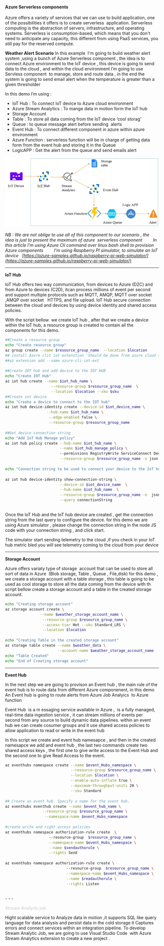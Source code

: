 #### **Azure Serverless components**

Azure offers a variety of services that we can use to build application, one of the possibilities it offers is to create serverless  application. Serverless computing is the abstraction of servers, infrastructure, and operating systems. Serverless is consumption-based, which means that you don't need to anticipate any capacity, this different from using PaaS services, you still pay for the reserved compute.

**Weather Alert Scenario**
In this example  I'm going to build weather alert system ,using a bunch of Azure Serverless component , the idea is to connect Azure environment to the IoT device , this device is going to send data to the cloud , and within the cloud environment I’m going to use Servless component  to manage, store and route data , in the end the system is going to send email alert when the temperature is greater than a given thresholder

In this demo I’m using :

* IoT Hub : To connect IoT device to Azure cloud environment
* Azure Stream Analytics : To mange data in motion form the IoT hub
* Storage Account
* Table : To store all data coming from the IoT device ‘cool storag’
* Queue : to queue message alert before sending  alerts
* Event Hub : To connect different component in azure within azure environment
* Azure Function : serverless function will be in charge of getting data form from the event hub and storing it in the Queue
* LogicAPP : Get the alert from the queue and send emails alert

![image](https://github.com/SQLI-Morocco/Azure-Serverless/blob/master/img/weatheralert.JPG)

*NB : We are not oblige to use all of this component to our scenario , the idea is just to present the maximum of azure  serverless component*
        *In this article I’m using Azure Cli command over linux bash shell to provision Azure components*
        *I'm using Raspberry PI simulator, to simulate an IoT device   [https://azure-samples.github.io/raspberry-pi-web-simulator/](https://azure-samples.github.io/raspberry-pi-web-simulator/)*

- - -

**IoT Hub**

IoT Hub offers two way communication, from devices to Azure (D2C) and from Azure to devices (C2D), itcan process millions of event per second and support multiple protocols such as MQTT, AMQP, MQTT over socket ,AMQP over socket   HTTPS, and file upload.
IoT Hub secure connection between the cloud and devices by using device identity and shared access policies.

With the script bellow  we create IoT hub , after that we create a device within the IoT hub, a resource group is created to contain all the components for this demo.
<br>
``` bash
##Create a resource group 
echo "Create resource group"
az group create --name $resource_group_name  --location $location
## install Azure clit iot extenstion 'Should be done from azure cloud shell'
##az extension add --name azure-cli-iot-ext

##Create IOT hub and add device to the IOT HUB
echo "Create IOT Hub"
az iot hub create --name $iot_hub_name \
                     --resource-group $resource_group_name  \
                     --location $location --sku $sku
##Create iot device 
echo "Create a device to connect to the IOT hub"
az iot hub device-identity create --device-id $iot_device_name \
                   --hub-name $iot_hub_name \
                    --edge-enabled false \
                    --resource-group $resource_group_name

##Get device connection string 
echo "Add IoT Hub Manage policy"
az iot hub policy create --hub-name $iot_hub_name \
                         --name $iot_hub_manage_policy \
                         --permissions RegistryWrite ServiceConnect DeviceConnect \
                         --resource-group $resource_group_name -o json

echo "Connection string to be used to connect your device to the IoT hub :"

az iot hub device-identity show-connection-string \
                         --device-id $iot_device_name  \
                         --hub-name $iot_hub_name  \
                         --resource-group $resource_group_name -o  json \
                         --query connectionString
```
<br>
Once the IoT Hub and the IoT hub device are created , get the connection string from the last query to configure the device.
for this demo we are using Azure simulator , please change the connection string in the node JS code with your connection string , and click start.

The simulator start sending telemetry to the cloud ,if you check in your IoT hub metric bled you will see telemetry coming to the cloud from your device

- - -

**Storage Account**

Azure offers variaty type of storage  account that can be used to store all sort of data in Azure  (Blob storage, Table , Queue , File,disk)
for this demo , we create a storage account with a table storage , this table is going to be used as cool storage to store all the data coming from the device
with th script bellow create a storage account and a table in the created storage account.
<br>
``` bash
echo "Creating storage account"
az storage account create \
                --name $weather_storage_account_name \
                 --resource-group $resource_group_name \
                 --access-tier Hot --sku Standard_LRS \
                 --location $location

echo "Creating Table in the created storage account"
az storage table create --name $weather_data \
                        --account-name $weather_storage_account_name 
echo "Table Created"
echo "End of Creating storage account"
```

- - -

**Event Hub**

In the next step we are going to provison an Event hub , the main rule of the event hub is to route data from different Azure componenent, in this demo  An Event hub is going to route alerts from Azure Job Analyics  to Azure function

Event Hub  is a m essaging service available in Azure ,  is a fully managed, real-time data ingestion service , it can stream millions of events per second from any source to build dynamic data pipelines.
within an event hub we can create cosumer groups and it use shared access policies to allow application to read or write in the event hub

In this script we create and event hub namesapce , and then in the created namesapce we add and event hub , the last two commands create two shared access keys , the first one to give write access to the Event Hub and the second one to give Read Access to the event.
<br>
``` bash
az eventhubs namespace create --name $event_Hubs_namespace \
                              --resource-group $resource_group_name \
                              --location $location \
                              --enable-auto-inflate true \
                              --maximum-throughput-units 20 \
                              --sku Standard

## Create an event hub. Specify a name for the event hub. 
az eventhubs eventhub create --name $event_hub_name \
                 --resource-group $resource_group_name \
                  --namespace-name $event_Hubs_namespace

#create write and right access policies
az eventhubs namespace authorization-rule create  \
                    --resource-group  $resource_group_name \
                    --namespace-name $event_Hubs_namespace \
                    --name $sendauthorule \
                    --rights Send

az eventhubs namespace authorization-rule create \
                            --resource-group  $resource_group_name \
                            --namespace-name $event_Hubs_namespace \
                            --name $readauthorule \
                            --rights Listen
```
<br>
- - -

<span class="colour" style="color: rgb(218, 218, 218);">**Stream Analytic job**</span>

Hight scalable service to Analyze data in motion ,it supports SQL like query language for data analysis and persist data in the cold storage it Captures errors and connect services within an integration pipeline.
To develop Stream Analytic Job, we are going to use Visual Studio Code  with Azure Stream Analytics extension to create a new project .

<br>
<br>
